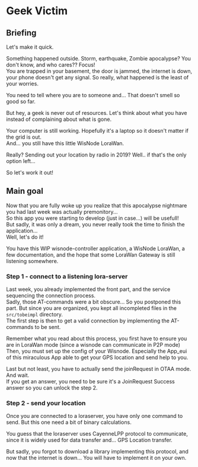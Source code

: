 # Geek Victim

## Briefing

Let's make it quick.

Something happened outside. Storm, earthquake, Zombie apocalypse? You don't know, and who cares?? Focus!    
You are trapped in your basement, the door is jammed, the internet is down, your phone doesn't get any signal. So really, what happened is the least of your worries.    

You need to tell where you are to someone and... That doesn't smell so good so far. 

But hey, a geek is never out of resources. Let's think about what you have instead of complaining about what is gone.     
 
Your computer is still working. Hopefully it's a laptop so it doesn't matter if the grid is out.   
And... you still have this little WisNode LoraWan.
 
Really? Sending out your location by radio in 2019? Well.. if that's the only option left...
 
So let's work it out!
 
## Main goal
 
Now that you are fully woke up you realize that this apocalypse nightmare you had last week was actually premonitory...    
So this app you were starting to develop (just in case...) will be usefull!    
But sadly, it was only a dream, you never really took the time to finish the application...   
Well, let's do it!

You have this WIP wisnode-controller application, a WisNode LoraWan, a few documentation, and the hope that some LoraWan Gateway is still listening somewhere.     
 
 
### Step 1 - connect to a listening lora-server
 
Last week, you already implemented the front part, and the service sequencing the connection process.    
Sadly, those AT-commands were a bit obscure... So you postponed this part. But since you are organized, you kept all incompleted files in the `src/tobeimpl` directory.    
The first step is then to get a valid connection by implementing the AT-commands to be sent.
 
Remember what you read about this process, you first have to ensure you are in LoraWan mode (since a wisnode can communicate in P2P mode)       
Then, you must set up the config of your Wisnode. Especially the App_eui of this miraculous App able to get your GPS location and send help to you.    

Last but not least, you have to actually send the joinRequest in OTAA mode. And wait.  
If you get an answer, you need to be sure it's a JoinRequest Success answer so you can unlock the step 2.  

### Step 2 - send your location

Once you are connected to a loraserver, you have only one command to send. But this one need a bit of binary calculations.    

You guess that the loraserver uses CayenneLPP protocol to communicate, since it is widely used for data transfer and... GPS Location transfer.  

But sadly, you forgot to download a library implementing this protocol, and now that the internet is down... You will have to implement it on your own.  
